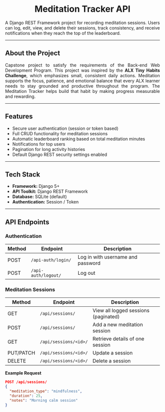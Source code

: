<h1 align="center">Meditation Tracker API</h1>

<p align="justify">
A Django REST Framework project for recording meditation sessions.  
Users can log, edit, view, and delete their sessions, track consistency, and receive notifications when they reach the top of the leaderboard.
</p>

---

## About the Project

<p align="justify">
Capstone project to satisfy the requirements of the Back-end Web Development Program.
This project was inspired by the <strong>ALX Tiny Habits Challenge</strong>, which emphasizes small, consistent daily actions.  
Meditation supports the focus, patience, and emotional balance that every ALX learner needs to stay grounded and productive throughout the program.  
The Meditation Tracker helps build that habit by making progress measurable and rewarding.
</p>

---

## Features

- Secure user authentication (session or token based)  
- Full CRUD functionality for meditation sessions  
- Automatic leaderboard ranking based on total meditation minutes  
- Notifications for top users  
- Pagination for long activity histories  
- Default Django REST security settings enabled  

---

## Tech Stack

- **Framework:** Django 5+  
- **API Toolkit:** Django REST Framework  
- **Database:** SQLite (default)  
- **Authentication:** Session / Token  

---

## API Endpoints

### Authentication

| Method | Endpoint | Description |
|--------|-----------|-------------|
| POST | `/api-auth/login/` | Log in with username and password |
| POST | `/api-auth/logout/` | Log out |

### Meditation Sessions

| Method | Endpoint | Description |
|--------|-----------|-------------|
| GET | `/api/sessions/` | View all logged sessions (paginated) |
| POST | `/api/sessions/` | Add a new meditation session |
| GET | `/api/sessions/<id>/` | Retrieve details of one session |
| PUT/PATCH | `/api/sessions/<id>/` | Update a session |
| DELETE | `/api/sessions/<id>/` | Delete a session |

**Example Request**
```json
POST /api/sessions/
{
  "meditation_type": "mindfulness",
  "duration": 25,
  "notes": "Morning calm session"
}
